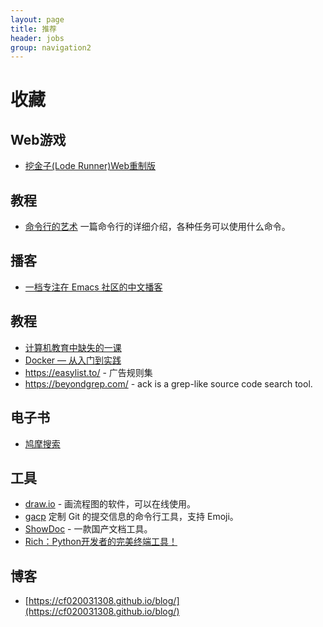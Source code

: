 ```yaml
---
layout: page
title: 推荐
header: jobs
group: navigation2
---
```


# 收藏

## Web游戏

* [挖金子(Lode Runner)Web重制版](http://loderunnerwebgame.com/game/)

## 教程

* [命令行的艺术](https://github.com/jlevy/the-art-of-command-line/blob/master/README-zh.md) 一篇命令行的详细介绍，各种任务可以使用什么命令。

## 播客

* [一档专注在 Emacs 社区的中文播客](https://emacstalk.github.io/)

## 教程
* [计算机教育中缺失的一课](https://missing-semester-cn.github.io/)
* [Docker — 从入门到实践](https://vuepress.mirror.docker-practice.com/)
* https://easylist.to/ - 广告规则集
* https://beyondgrep.com/ - ack is a grep-like source code search tool.


## 电子书

* [鸠摩搜索](https://www.jiumodiary.com/)

## 工具

* [draw.io](https://app.diagrams.net/) - 画流程图的软件，可以在线使用。
* [gacp](https://github.com/vivaxy/gacp)  定制 Git 的提交信息的命令行工具，支持 Emoji。
* [ShowDoc](https://www.showdoc.com.cn/) - 一款国产文档工具。
* [Rich：Python开发者的完美终端工具！](https://zhuanlan.zhihu.com/p/394105084)


## 博客

* [https://cf020031308.github.io/blog/](https://cf020031308.github.io/blog/)